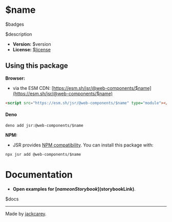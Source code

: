 # $name

$badges

$description

-   **Version:** $version
-   **License:** [$license](./LICENSE.md)

## Using this package

**Browser:**

-   via the ESM CDN: [https://esm.sh/jsr/@web-components/$name](https://esm.sh/jsr/@web-components/$name)

```html
<script src="https://esm.sh/jsr/@web-components/$name" type="module"></script>
```

#### Deno

```
deno add jsr:@web-components/$name
```

**NPM:**

-   JSR provides [NPM compatibility](https://jsr.io/docs/npm-compatibility). You can install this package with:

```
npx jsr add @web-components/$name
```

# Documentation

-   **Open examples for [$name on Storybook]($storybookLink)**.

$docs

---

Made by [jackcarey](https://jackcarey.co.uk).
